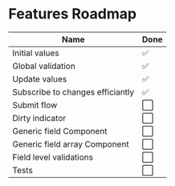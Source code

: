 # Features Roadmap

| Name                             | Done                 |
| -------------------------------- | -------------------- |
| Initial values                   | :white_check_mark:   |
| Global validation                | :white_check_mark:   |
| Update values                    | :white_check_mark:   |
| Subscribe to changes efficiantly | :white_check_mark:   |
| Submit flow                      | :white_large_square: |
| Dirty indicator                  | :white_large_square: |
| Generic field Component          | :white_large_square: |
| Generic field array Component    | :white_large_square: |
| Field level validations          | :white_large_square: |
| Tests                            | :white_large_square: |
